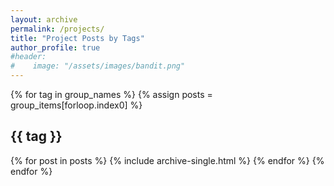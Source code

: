 ```yaml
---
layout: archive
permalink: /projects/
title: "Project Posts by Tags"
author_profile: true
#header:
#    image: "/assets/images/bandit.png"
---
```


{% for tag in group_names %}
  {% assign posts = group_items[forloop.index0] %}
  <h2 id="{{ tag | slugify }}" class="archive__subtitle">{{ tag }}</h2>
  {% for post in posts %}
    {% include archive-single.html %}
  {% endfor %}
{% endfor %}